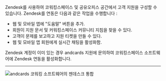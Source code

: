 Zendesk를 사용하여 코워킹스페이스 및 공유오피스 공간에서 고객 지원을 구성할 수 있습니다. Zendesk를 연동은 다음과 같은 작업을 수행합니다 :

- 웹 및 모바일 앱에 "도움말" 버튼을 추가.
- 회원이 지원 문서 및 커워킹스페이스 커뮤니티 지침을 찾을 수 있다.
- 고객이 문제를 보고하고 지원 티켓을 만들 수 있다.
- 웹 및 모바일 앱 회원에게 실시간 채팅을 활성화함.

Zendesk 계정이 이미 있는 경우 andcards 지원에 문의하여 코워킹스페이스 소프트웨어에 Zendesk 연동을 활성화합니다.

---

![andcards 코워킹 소프트웨어의 젠데스크 통합](https://d7ccq1i35b0cj.cloudfront.net/andcards-integrations-zendesk-light-en-1920-1200.png)
